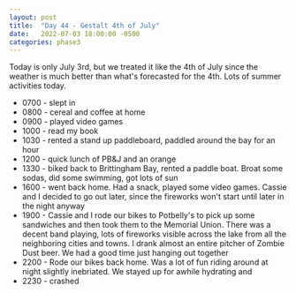 ```yaml
---
layout: post
title:  "Day 44 - Gestalt 4th of July"
date:   2022-07-03 18:00:00 -0500
categories: phase3
---
```


Today is only July 3rd, but we treated it like the 4th of July since the weather is much better than what's forecasted
for the 4th. Lots of summer activities today.

* 0700 - slept in
* 0800 - cereal and coffee at home
* 0900 - played video games
* 1000 - read my book
* 1030 - rented a stand up paddleboard, paddled around the bay for an hour
* 1200 - quick lunch of PB&J and an orange
* 1330 - biked back to Brittingham Bay, rented a paddle boat. Broat some sodas, did some swimming, got lots of sun
* 1600 - went back home. Had a snack, played some video games. Cassie and I decided to go out later, since the fireworks
won't start until later in the night anyway
* 1900 - Cassie and I rode our bikes to Potbelly's to pick up some sandwiches and then took them to the Memorial Union. 
There was a decent band playing, lots of fireworks visible across the lake from all the neighboring cities and towns.
I drank almost an entire pitcher of Zombie Dust beer. We had a good time just hanging out together
* 2200 - Rode our bikes back home. Was a lot of fun riding around at night slightly inebriated. We stayed up for awhile hydrating
and 
* 2230 - crashed

